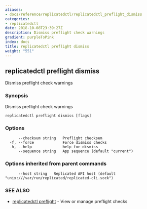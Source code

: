```yaml
---
aliases:
- docs/reference/replicatedctl/replicatedctl_preflight_dismiss
categories:
- replicatedctl
date: 2018-10-08T23:39:27Z
description: Dismiss preflight check warnings
gradient: purpleToPink
index: docs
title: replicatedctl preflight dismiss
weight: "551"
---
```


## replicatedctl preflight dismiss

Dismiss preflight check warnings

### Synopsis

Dismiss preflight check warnings

```
replicatedctl preflight dismiss [flags]
```

### Options

```
      --checksum string   Preflight checksum
  -f, --force             Force dismiss checks
  -h, --help              help for dismiss
      --sequence string   App sequence (default "current")
```

### Options inherited from parent commands

```
      --host string   Replicated API host (default "unix:///var/run/replicated/replicated-cli.sock")
```

### SEE ALSO

* [replicatedctl preflight](/api/replicatedctl/replicatedctl_preflight/)	 - View or manage preflight checks

